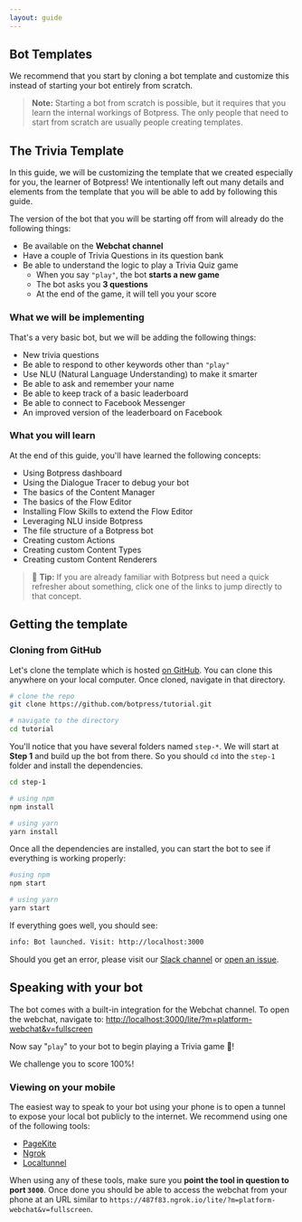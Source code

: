```yaml
---
layout: guide
---
```


## Bot Templates

We recommend that you start by cloning a bot template and customize this instead of starting your bot entirely from scratch.

> **Note:** Starting a bot from scratch is possible, but it requires that you learn the internal workings of Botpress. The only people that need to start from scratch are usually people creating templates.

## The **Trivia Template**

In this guide, we will be customizing the template that we created especially for you, the learner of Botpress! We intentionally left out many details and elements from the template that you will be able to add by following this guide.

The version of the bot that you will be starting off from will already do the following things:

- Be available on the **Webchat channel**
- Have a couple of Trivia Questions in its question bank
- Be able to understand the logic to play a Trivia Quiz game
  - When you say `"play"`, the bot **starts a new game**
  - The bot asks you **3 questions**
  - At the end of the game, it will tell you your score

### What we will be implementing

That's a very basic bot, but we will be adding the following things:

- New trivia questions
- Be able to respond to other keywords other than `"play"`
- Use NLU (Natural Language Understanding) to make it smarter
- Be able to ask and remember your name
- Be able to keep track of a basic leaderboard
- Be able to connect to Facebook Messenger
- An improved version of the leaderboard on Facebook

### What you will learn

At the end of this guide, you'll have learned the following concepts:

- Using Botpress dashboard
- Using the Dialogue Tracer to debug your bot
- The basics of the Content Manager
- The basics of the Flow Editor
- Installing Flow Skills to extend the Flow Editor
- Leveraging NLU inside Botpress
- The file structure of a Botpress bot
- Creating custom Actions
- Creating custom Content Types
- Creating custom Content Renderers

> 🌟 **Tip:** If you are already familiar with Botpress but need a quick refresher about something, click one of the links to jump directly to that concept.

## Getting the template

### Cloning from GitHub

Let's clone the template which is hosted [on GitHub](https://github.com/botpress/tutorial). You can clone this anywhere on your local computer. Once cloned, navigate in that directory.

```bash
# clone the repo
git clone https://github.com/botpress/tutorial.git

# navigate to the directory
cd tutorial
```

You'll notice that you have several folders named `step-*`. We will start at **Step 1** and build up the bot from there. So you should `cd` into the `step-1` folder and install the dependencies.

```bash
cd step-1

# using npm
npm install

# using yarn
yarn install
```

Once all the dependencies are installed, you can start the bot to see if everything is working properly:

```bash
#using npm
npm start

# using yarn
yarn start
```

If everything goes well, you should see:
```bash 
info: Bot launched. Visit: http://localhost:3000
``` 
Should you get an error, please visit our [Slack channel](https://slack.botpress.io) or [open an issue](https://github.com/botpress/botpress/issues/new).

## Speaking with your bot

The bot comes with a built-in integration for the Webchat channel. To open the webchat, navigate to: [http://localhost:3000/lite/?m=platform-webchat&v=fullscreen](http://localhost:3000/lite/?m=platform-webchat&v=fullscreen)

Now say "`play`" to your bot to begin playing a Trivia game 🎲!

We challenge you to score 100%!

### Viewing on your mobile

The easiest way to speak to your bot using your phone is to open a tunnel to expose your local bot publicly to the internet. We recommend using one of the following tools:

- [PageKite](https://pagekite.net)
- [Ngrok](https://ngrok.io)
- [Localtunnel](https://localtunnel.github.io/www/)

When using any of these tools, make sure you **point the tool in question to port `3000`**. Once done you should be able to access the webchat from your phone at an URL similar to `https://487f83.ngrok.io/lite/?m=platform-webchat&v=fullscreen`.
